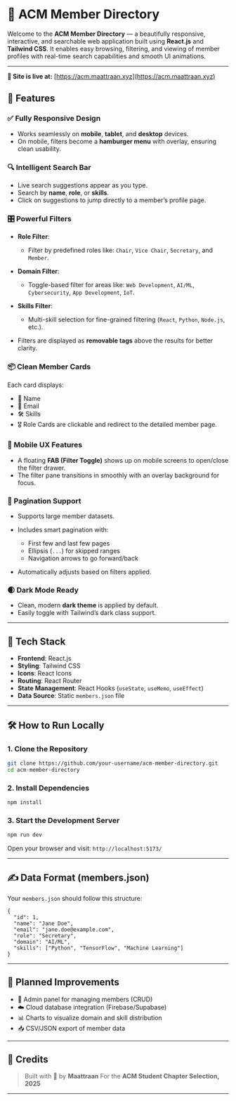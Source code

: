 # 🚀 ACM Member Directory

Welcome to the **ACM Member Directory** — a beautifully responsive, interactive, and searchable web application built using **React.js** and **Tailwind CSS**. It enables easy browsing, filtering, and viewing of member profiles with real-time search capabilities and smooth UI animations.

---

**🔗 Site is live at:** [https://acm.maattraan.xyz](https://acm.maattraan.xyz)

## 🌟 Features

### ✅ Fully Responsive Design

* Works seamlessly on **mobile**, **tablet**, and **desktop** devices.
* On mobile, filters become a **hamburger menu** with overlay, ensuring clean usability.

### 🔍 Intelligent Search Bar

* Live search suggestions appear as you type.
* Search by **name**, **role**, or **skills**.
* Click on suggestions to jump directly to a member’s profile page.

### 🎛️ Powerful Filters

* **Role Filter**:

  * Filter by predefined roles like: `Chair`, `Vice Chair`, `Secretary`, and `Member`.
* **Domain Filter**:

  * Toggle-based filter for areas like: `Web Development`, `AI/ML`, `Cybersecurity`, `App Development`, `IoT`.
* **Skills Filter**:

  * Multi-skill selection for fine-grained filtering (`React`, `Python`, `Node.js`, etc.).
* Filters are displayed as **removable tags** above the results for better clarity.

### 📦 Clean Member Cards

Each card displays:

* 👤 Name
* 📧 Email
* 🛠️ Skills
* 🎖️ Role
  Cards are clickable and redirect to the detailed member page.

### 📱 Mobile UX Features

* A floating **FAB (Filter Toggle)** shows up on mobile screens to open/close the filter drawer.
* The filter pane transitions in smoothly with an overlay background for focus.

### 📄 Pagination Support

* Supports large member datasets.
* Includes smart pagination with:

  * First few and last few pages
  * Ellipsis (`...`) for skipped ranges
  * Navigation arrows to go forward/back
* Automatically adjusts based on filters applied.

### 🌒 Dark Mode Ready

* Clean, modern **dark theme** is applied by default.
* Easily toggle with Tailwind’s dark class support.

---

## 🧠 Tech Stack

* **Frontend**: React.js
* **Styling**: Tailwind CSS
* **Icons**: React Icons
* **Routing**: React Router
* **State Management**: React Hooks (`useState`, `useMemo`, `useEffect`)
* **Data Source**: Static `members.json` file

---

## 🛠️ How to Run Locally

### 1. Clone the Repository

```bash
git clone https://github.com/your-username/acm-member-directory.git
cd acm-member-directory
```

### 2. Install Dependencies

```bash
npm install
```

### 3. Start the Development Server

```bash
npm run dev
```

Open your browser and visit: `http://localhost:5173/`

---

## ✍️ Data Format (members.json)

Your `members.json` should follow this structure:

```
{
  "id": 1,
  "name": "Jane Doe",
  "email": "jane.doe@example.com",
  "role": "Secretary",
  "domain": "AI/ML",
  "skills": ["Python", "TensorFlow", "Machine Learning"]
}
```

---

## 🧩 Planned Improvements

* 🔐 Admin panel for managing members (CRUD)
* ☁️ Cloud database integration (Firebase/Supabase)
* 📊 Charts to visualize domain and skill distribution
* 📥 CSV/JSON export of member data

---

## 💙 Credits

> Built with 💙 by **Maattraan**
> For the **ACM Student Chapter Selection, 2025**

---
